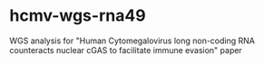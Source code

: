 # hcmv-wgs-rna49
WGS analysis for "Human Cytomegalovirus long non-coding RNA counteracts nuclear cGAS to facilitate immune evasion" paper
